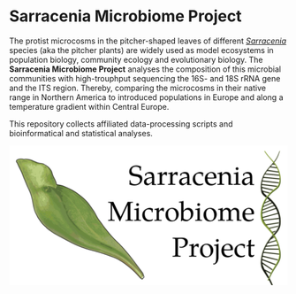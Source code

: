 # Sarracenia Microbiome Project

The protist microcosms in the pitcher-shaped leaves of different [*Sarracenia*](https://en.wikipedia.org/wiki/Sarracenia) species (aka the pitcher plants) are widely used as model ecosystems in population biology, community ecology and evolutionary biology.
The **Sarracenia Microbiome Project** analyses the composition of this microbial communities with high-trouphput sequencing  the 16S- and 18S rRNA gene and the ITS region. Thereby, comparing the microcosms in their native range in Northern America to introduced populations in Europe and along a temperature gradient within Central Europe.

This repository collects affiliated data-processing scripts and bioinformatical and statistical analyses.

![alt text](img/SMP_Logo.png "Sarracenia Micriobiome Project Logo")

